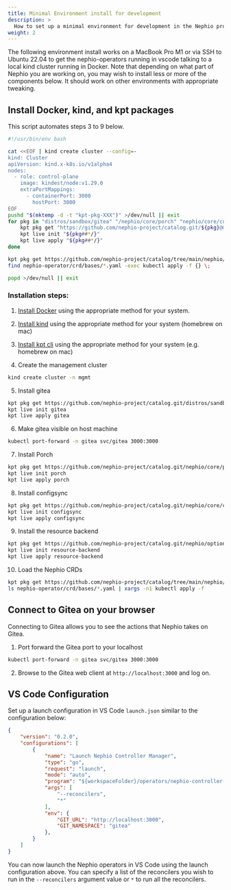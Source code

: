 ```yaml
---
title: Minimal Environment install for development
description: >
  How to set up a minimal environment for development in the Nephio project.
weight: 2
---
```


The following environment install works on a MacBook Pro M1 or via SSH to Ubuntu 22.04 to get the nephio-operators running in vscode talking to a local kind cluster running in Docker. Note that depending on what part of Nephio you are working on, you may wish to install less or more of the components below. It should work on other environments with appropriate tweaking.

## Install Docker, kind, and kpt packages

This script automates steps 3 to 9 below.

```sh
#!/usr/bin/env bash

cat <<EOF | kind create cluster --config=-
kind: Cluster
apiVersion: kind.x-k8s.io/v1alpha4
nodes:
  - role: control-plane
    image: kindest/node:v1.29.0
    extraPortMappings:
      - containerPort: 3000
        hostPort: 3000
EOF
pushd "$(mktemp -d -t "kpt-pkg-XXX")" >/dev/null || exit
for pkg in "distros/sandbox/gitea" "/nephio/core/porch" "nephio/core/configsync" "nephio/optional/resource-backend"; do
    kpt pkg get "https://github.com/nephio-project/catalog.git/${pkg}@main" "${pkg##*/}"
    kpt live init "${pkg##*/}"
    kpt live apply "${pkg##*/}"
done

kpt pkg get https://github.com/nephio-project/catalog/tree/main/nephio/core/nephio-operator nephio-operator
find nephio-operator/crd/bases/*.yaml -exec kubectl apply -f {} \;

popd >/dev/null || exit
```

### Installation steps:

1. [Install Docker](https://docs.docker.com/engine/install/) using the appropriate method for your system.

2. [Install kind](https://kind.sigs.k8s.io/docs/user/quick-start/#installation) using the appropriate method for your system (homebrew on mac)

3. [Install kpt cli](https://kpt.dev/installation/kpt-cli) using the appropriate method for your system (e.g. homebrew on mac)

4. Create the management cluster

```sh
kind create cluster -n mgmt
```

5. Install gitea

```sh
kpt pkg get https://github.com/nephio-project/catalog.git/distros/sandbox/gitea@main gitea
kpt live init gitea
kpt live apply gitea
```

6. Make gitea visible on host machine

```sh
kubectl port-forward -n gitea svc/gitea 3000:3000
```

7. Install Porch

```sh
kpt pkg get https://github.com/nephio-project/catalog.git/nephio/core/porch@main porch
kpt live init porch
kpt live apply porch
```

8. Install configsync

```sh
kpt pkg get https://github.com/nephio-project/catalog.git/nephio/core/configsync@main configsync
kpt live init configsync
kpt live apply configsync
```

9. Install the resource backend

```sh
kpt pkg get https://github.com/nephio-project/catalog.git/nephio/optional/resource-backend@main resource-backend
kpt live init resource-backend
kpt live apply resource-backend
```

10. Load the Nephio CRDs

```sh
kpt pkg get https://github.com/nephio-project/catalog/tree/main/nephio/core/nephio-operator nephio-operator
ls nephio-operator/crd/bases/*.yaml | xargs -n1 kubectl apply -f
```

## Connect to Gitea on your browser

Connecting to Gitea allows you to see the actions that Nephio takes on Gitea.

1. Port forward the Gitea port to your localhost

```sh
kubectl port-forward -n gitea svc/gitea 3000:3000
```

2. Browse to the Gitea web client at `http://localhost:3000` and log on.

## VS Code Configuration

Set up a launch configuration in VS Code `launch.json` similar to the configuration below:

```json
{
    "version": "0.2.0",
    "configurations": [
        {
            "name": "Launch Nephio Controller Manager",
            "type": "go",
            "request": "launch",
            "mode": "auto",
            "program": "${workspaceFolder}/operators/nephio-controller-manager",
            "args": [
                "--reconcilers",
                "*"
            ],
            "env": {
				"GIT_URL": "http://localhost:3000",
                "GIT_NAMESPACE": "gitea"
			},
        }
    ]
}
```

You can now launch the Nephio operators in VS Code using the launch configuration above. You can specify a list of the reconcilers you wish to run in the `--reconcilers` argument value or `*` to run all the reconcilers.

